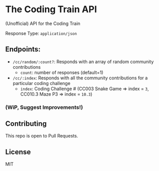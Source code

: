 # The Coding Train API

(Unofficial) API for the Coding Train

Response Type: `application/json`

## Endpoints:
- `/cc/random/:count?`: Responds with an array of random community contributions 
  - `count`: number of responses (default=1)
- `/cc/:index`: Responds with all the community contributions for a particular coding challenge
  - `index`: Coding Challenge # (CC003 Snake Game => index = `3`, CC010.3 Maze P3 => index = `10.3`)


### (WiP, Suggest Improvements!)

## Contributing
This repo is open to Pull Requests.

## License
MIT

